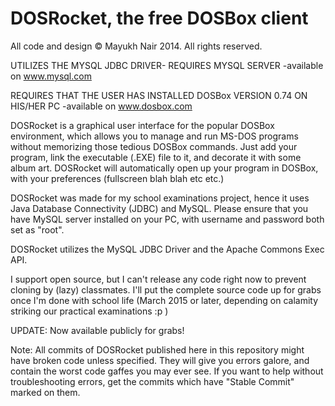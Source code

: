 DOSRocket, the free DOSBox client
==========================================================================================================
All code and design © Mayukh Nair 2014. All rights reserved.

UTILIZES THE MYSQL JDBC DRIVER- REQUIRES MYSQL SERVER -available on www.mysql.com

REQUIRES THAT THE USER HAS INSTALLED DOSBox VERSION 0.74 ON HIS/HER PC -available on www.dosbox.com

DOSRocket is a graphical user interface for the popular DOSBox environment, which allows you to manage and run MS-DOS programs without memorizing those tedious DOSBox commands. Just add your program, link the 
executable (.EXE) file to it, and decorate it with some album art. DOSRocket will automatically open up your program in DOSBox, with your preferences (fullscreen blah blah etc etc.)

DOSRocket was made for my school examinations project, hence it uses Java Database Connectivity (JDBC) and MySQL. Please ensure that you have MySQL server installed on your PC, with username and password both set as "root".  

DOSRocket utilizes the MySQL JDBC Driver and the Apache Commons Exec API.

I support open source, but I can't release any code right now to prevent cloning by (lazy) classmates. I'll put the complete source code up for grabs once I'm done with school life (March 2015 or later, depending on calamity striking our practical examinations :p )

UPDATE: Now available publicly for grabs!

Note: All commits of DOSRocket published here in this repository might have broken code unless specified. They will give you errors galore, and contain the worst code gaffes you may ever see. If you want to help without troubleshooting errors, get the commits which have "Stable Commit" marked on them.